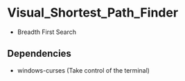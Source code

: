 # Visual_Shortest_Path_Finder

- Breadth First Search

## Dependencies

- windows-curses (Take control of the terminal)